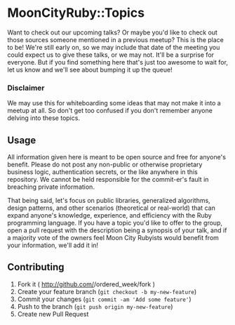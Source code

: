 # MoonCityRuby::Topics

Want to check out our upcoming talks? Or maybe you'd like to check out those sources someone mentioned in a previous meetup? This is the place to be! We're still early on, so we may include that date of the meeting you could expect us to give these talks, or we may not. It'll be a surprise for everyone. But if you find something here that's just too awesome to wait for, let us know and we'll see about bumping it up the queue! 

### Disclaimer

We may use this for whiteboarding some ideas that may not make it into a meetup at all. So don't get too confused if you don't remember anyone delving into these topics.

## Usage

All information given here is meant to be open source and free for anyone's benefit. Please do not post any non-public or otherwise proprietary business logic, authentication secrets, or the like anywhere in this repository. We cannot be held responsible for the commit-er's fault in breaching private information.

That being said, let's focus on public libraries, generalized algorithms, design patterns, and other scenarios (theoretical or real-world) that can expand anyone's knowledge, experience, and efficiency with the Ruby programming language. If you have a topic you'd like to offer to the group, open a pull request with the description being a synopsis of your talk, and if a majority vote of the owners feel Moon City Rubyists would benefit from your information, we'll add it in!

## Contributing

1. Fork it ( http://github.com/<my-github-username>/ordered_week/fork )
2. Create your feature branch (`git checkout -b my-new-feature`)
3. Commit your changes (`git commit -am 'Add some feature'`)
4. Push to the branch (`git push origin my-new-feature`)
5. Create new Pull Request
